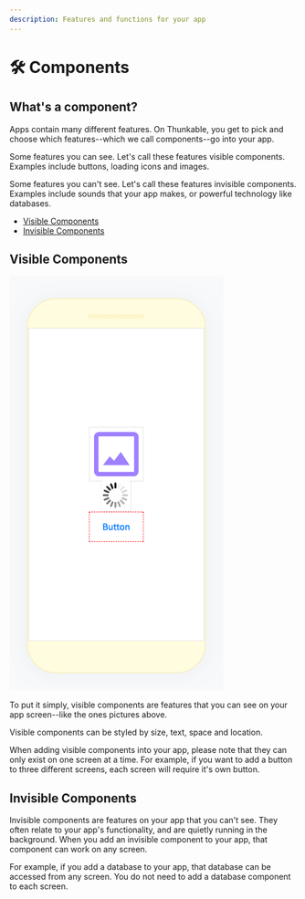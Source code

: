 ```yaml
---
description: Features and functions for your app
---
```


# 🛠️ Components

## What's a component?

Apps contain many different features. On Thunkable, you get to pick and choose which features--which we call components--go into your app. 

Some features you can see. Let's call these features visible components. Examples include buttons, loading icons and images. 

Some features you can't see. Let's call these features invisible components. Examples include sounds that your app makes, or powerful technology like databases. 

* [Visible Components](components.md#visible-components)
* [Invisible Components](components.md#invisible-or-api-components)

## Visible Components

![](.gitbook/assets/image%20%2856%29.png)

To put it simply, visible components are features that you can see on your app screen--like the ones pictures above.  

Visible components can be styled by size, text, space and location. 

When adding visible components into your app, please note that they can only exist on one screen at a time. For example, if you want to add a button to three different screens, each screen will require it's own button.

## Invisible Components

Invisible components are features on your app that you can't see. They often relate to your app's functionality, and are quietly running in the background. When you add an invisible component to your app, that component can work on any screen. 

For example, if you add a database to your app, that database can be accessed from any screen. You do not need to add a database component to each screen. 

